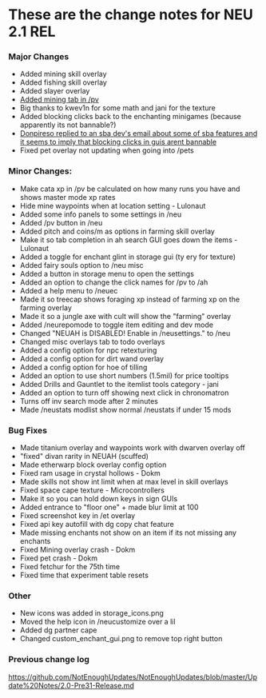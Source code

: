 # These are the change notes for NEU 2.1 REL

### **Major Changes**
- Added mining skill overlay
- Added fishing skill overlay
- Added slayer overlay
- [Added mining tab in /pv](https://cdn.discordapp.com/attachments/832652653292027904/903619242384056370/unknown.png)
- Big thanks to kwev1n for some math and jani for the texture
- Added blocking clicks back to the enchanting minigames (because apparently its not bannable?)
- [Donpireso replied to an sba dev's email about some of sba features and it seems to imply that blocking clicks in guis arent bannable](https://cdn.discordapp.com/attachments/823769568933576764/906101631861526559/unknown.png)
- Fixed pet overlay not updating when going into /pets
### **Minor Changes:**
- Make cata xp in /pv be calculated on how many runs you have and shows master mode xp rates
- Hide mine waypoints when at location setting - Lulonaut
- Added some info panels to some settings in /neu
- Added /pv button in /neu 
- Added pitch and coins/m as options in farming skill overlay
- Make it so tab completion in ah search GUI goes down the items - Lulonaut
- Added a toggle for enchant glint in storage gui (ty ery for texture)
- Added fairy souls option to /neu misc
- Added a button in storage menu to open the settings
- Added an option to change the click names for /pv to /ah
- Added a help menu to /neuec
- Made it so treecap shows foraging xp instead of farming xp on the farming overlay
- Made it so a jungle axe with cult will show the "farming" overlay
- Added /neurepomode to toggle item editing and dev mode
- Changed "NEUAH is DISABLED! Enable in /neusettings." to /neu
- Changed misc overlays tab to todo overlays
- Added a config option for npc retexturing 
- Added a config option for dirt wand overlay
- Added a config option for hoe of tilling
- Added an option to use short numbers (1.5mil) for price tooltips
- Added Drills and Gauntlet to the itemlist tools category - jani
- Added an option to turn off showing next click in chronomatron
- Turns off inv search mode after 2 minutes
- Made /neustats modlist show normal /neustats if under 15 mods
### **Bug Fixes**
- Made titanium overlay and waypoints work with dwarven overlay off
- "fixed" divan rarity in NEUAH (scuffed)
- Made etherwarp block overlay config option
- Fixed ram usage in crystal hollows - Dokm
- Made skills not show int limit when at max level in skill overlays
- Fixed space cape texture - Microcontrollers
- Make it so you can hold down keys in sign GUIs
- Added entrance to "floor one" + made blur limit at 100
- Fixed screenshot key in /et overlay
- Fixed api key autofill with dg copy chat feature
- Made missing enchants not show on an item if its not missing any enchants
- Fixed Mining overlay crash - Dokm
- Fixed pet crash - Dokm 
- Fixed fetchur for the 75th time
- Fixed time that experiment table resets
### **Other**
- New icons was added in storage_icons.png
- Moved the help icon in /neucustomize over a lil
- Added dg partner cape
- Changed custom_enchant_gui.png to remove top right button
### **Previous change log**
https://github.com/NotEnoughUpdates/NotEnoughUpdates/blob/master/Update%20Notes/2.0-Pre31-Release.md
